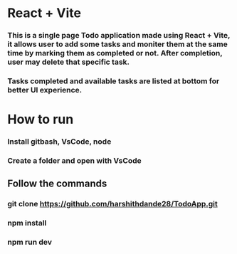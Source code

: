 # React + Vite

### This is a single page Todo application made using React + Vite, it allows user to add some tasks and moniter them at the same time by marking them as completed or not. After completion, user may delete that specific task.
### Tasks completed and available tasks are listed at bottom for better UI experience.

# How to run
### Install gitbash, VsCode, node
### Create a folder and open with VsCode
## Follow the commands
### git clone https://github.com/harshithdande28/TodoApp.git
### npm install
### npm run dev

